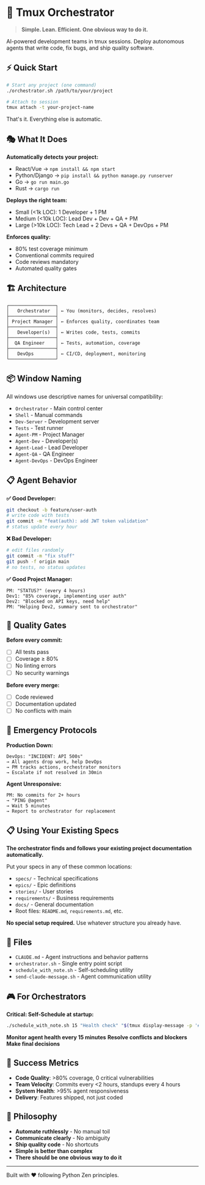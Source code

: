# 🎯 Tmux Orchestrator

> **Simple. Lean. Efficient. One obvious way to do it.**

AI-powered development teams in tmux sessions. Deploy autonomous agents that write code, fix bugs, and ship quality software.

## ⚡ Quick Start

```bash
# Start any project (one command)
./orchestrator.sh /path/to/your/project

# Attach to session
tmux attach -t your-project-name
```

That's it. Everything else is automatic.

## 🎭 What It Does

**Automatically detects your project:**
- React/Vue → `npm install && npm start`  
- Python/Django → `pip install && python manage.py runserver`
- Go → `go run main.go`
- Rust → `cargo run`

**Deploys the right team:**
- Small (<1k LOC): 1 Developer + 1 PM
- Medium (<10k LOC): Lead Dev + Dev + QA + PM  
- Large (>10k LOC): Tech Lead + 2 Devs + QA + DevOps + PM

**Enforces quality:**
- 80% test coverage minimum
- Conventional commits required
- Code reviews mandatory
- Automated quality gates

## 🏗️ Architecture

```
┌─────────────────┐
│   Orchestrator  │ ← You (monitors, decides, resolves)
├─────────────────┤
│ Project Manager │ ← Enforces quality, coordinates team
├─────────────────┤
│   Developer(s)  │ ← Writes code, tests, commits
├─────────────────┤
│  QA Engineer    │ ← Tests, automation, coverage
├─────────────────┤
│   DevOps        │ ← CI/CD, deployment, monitoring
└─────────────────┘
```

## 📦 Window Naming

All windows use descriptive names for universal compatibility:
- `Orchestrator` - Main control center
- `Shell` - Manual commands
- `Dev-Server` - Development server
- `Tests` - Test runner
- `Agent-PM` - Project Manager
- `Agent-Dev` - Developer(s)
- `Agent-Lead` - Lead Developer
- `Agent-QA` - QA Engineer
- `Agent-DevOps` - DevOps Engineer

## 📋 Agent Behavior

**✅ Good Developer:**
```bash
git checkout -b feature/user-auth
# write code with tests
git commit -m "feat(auth): add JWT token validation"
# status update every hour
```

**❌ Bad Developer:**
```bash
# edit files randomly
git commit -m "fix stuff"
git push -f origin main
# no tests, no status updates
```

**✅ Good Project Manager:**
```
PM: "STATUS?" (every 4 hours)
Dev1: "85% coverage, implementing user auth"
Dev2: "Blocked on API keys, need help"
PM: "Helping Dev2, summary sent to orchestrator"
```

## 🔐 Quality Gates

**Before every commit:**
- [ ] All tests pass
- [ ] Coverage ≥ 80%  
- [ ] No linting errors
- [ ] No security warnings

**Before every merge:**
- [ ] Code reviewed
- [ ] Documentation updated
- [ ] No conflicts with main

## 🚨 Emergency Protocols

**Production Down:**
```
DevOps: "INCIDENT: API 500s"
→ All agents drop work, help DevOps
→ PM tracks actions, orchestrator monitors
→ Escalate if not resolved in 30min
```

**Agent Unresponsive:**
```
PM: No commits for 2+ hours
→ "PING @agent"
→ Wait 5 minutes  
→ Report to orchestrator for replacement
```

## 📋 Using Your Existing Specs

**The orchestrator finds and follows your existing project documentation automatically.**

Put your specs in any of these common locations:
- `specs/` - Technical specifications
- `epics/` - Epic definitions  
- `stories/` - User stories
- `requirements/` - Business requirements
- `docs/` - General documentation
- Root files: `README.md`, `requirements.md`, etc.

**No special setup required.** Use whatever structure you already have.

## 📁 Files

- `CLAUDE.md` - Agent instructions and behavior patterns
- `orchestrator.sh` - Single entry point script
- `schedule_with_note.sh` - Self-scheduling utility
- `send-claude-message.sh` - Agent communication utility

## 🎮 For Orchestrators

**Critical: Self-Schedule at startup:**
```bash
./schedule_with_note.sh 15 "Health check" "$(tmux display-message -p '#{session_name}:#{window_name}')"
```

**Monitor agent health every 15 minutes**
**Resolve conflicts and blockers**  
**Make final decisions**

## 🎯 Success Metrics

- **Code Quality**: >80% coverage, 0 critical vulnerabilities
- **Team Velocity**: Commits every <2 hours, standups every 4 hours
- **System Health**: >95% agent responsiveness  
- **Delivery**: Features shipped, not just coded

## 🧠 Philosophy

- **Automate ruthlessly** - No manual toil
- **Communicate clearly** - No ambiguity
- **Ship quality code** - No shortcuts
- **Simple is better than complex**
- **There should be one obvious way to do it**

---

Built with ❤️ following Python Zen principles.